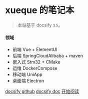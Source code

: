 <!-- _coverpage.md -->

# xueque 的笔记本

> 本站基于 docsify <small>3.5</small>。

#### 领域

- 前端 Vue + ElementUI
- 后端 SpringCloudAlibaba + maven
- 嵌入式 Stm32 + CMake
- 运维 DockerCompose
- 移动端 UniApp
- 桌面端 Electron

[docsify github](https://github.com/docsifyjs/docsify/)
[docsify doc](https://docsify.js.org/#/zh-cn/)
[开始阅读](/README.md)
